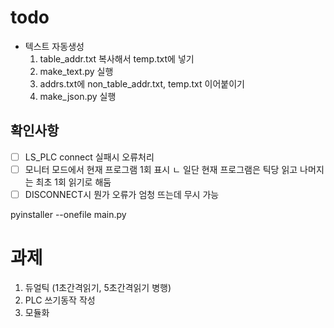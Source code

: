 # todo

- 텍스트 자동생성
    1. table_addr.txt 복사해서 temp.txt에 넣기
    2. make_text.py 실행
    3. addrs.txt에 non_table_addr.txt, temp.txt 이어붙이기
    4. make_json.py 실행

## 확인사항

- [ ] LS_PLC connect 실패시 오류처리
- [ ] 모니터 모드에서 현재 프로그램 1회 표시
    ㄴ 일단 현재 프로그램은 틱당 읽고 나머지는 최초 1회 읽기로 해둠
- [ ] DISCONNECT시 뭔가 오류가 엄청 뜨는데 무시 가능

pyinstaller --onefile main.py

 

# 과제 

1. 듀얼틱 (1초간격읽기, 5초간격읽기 병행)
3. PLC 쓰기동작 작성
4. 모듈화
